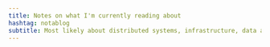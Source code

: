 ```yaml
---
title: Notes on what I'm currently reading about
hashtag: notablog
subtitle: Most likely about distributed systems, infrastructure, data and the web. Not always interesting, never groundbreaking.
---
```

